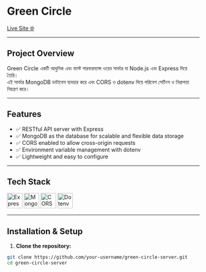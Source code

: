 # Green Circle

[Live Site 🌐](https://green-circle-bdbd6.web.app/)

---

## Project Overview

Green Circle একটি আধুনিক এবং ফাস্ট পারফরম্যান্স ওয়েব সার্ভার যা Node.js এবং Express দিয়ে তৈরি।  
এই সার্ভার MongoDB ডাটাবেস ব্যবহার করে এবং CORS ও dotenv দিয়ে পরিবেশ সেটিংস ও নিরাপত্তা নিয়ন্ত্রণ করে।

---

## Features

- ✅ RESTful API server with Express  
- ✅ MongoDB as the database for scalable and flexible data storage  
- ✅ CORS enabled to allow cross-origin requests  
- ✅ Environment variable management with dotenv  
- ✅ Lightweight and easy to configure

---

## Tech Stack

<div>
  <img src="https://cdn.jsdelivr.net/gh/devicons/devicon/icons/express/express-original.svg" alt="Express" width="40" height="40" />
  <img src="https://cdn.jsdelivr.net/gh/devicons/devicon/icons/mongodb/mongodb-original.svg" alt="MongoDB" width="40" height="40" />
  <img src="https://cdn.jsdelivr.net/gh/devicons/devicon/icons/cors/cors-original.svg" alt="CORS" width="40" height="40" />
  <img src="https://cdn.jsdelivr.net/gh/devicons/devicon/icons/dotenv/dotenv-original.svg" alt="Dotenv" width="40" height="40" />
</div>

---

## Installation & Setup

1. **Clone the repository:**

```bash
git clone https://github.com/your-username/green-circle-server.git
cd green-circle-server
